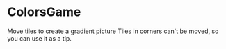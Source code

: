 # ColorsGame
Move tiles to create a gradient picture
Tiles in corners can't be moved, so you can use it as a tip.
